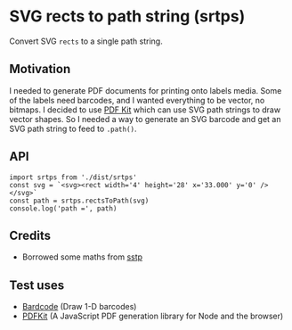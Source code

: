 
# SVG rects to path string (srtps)

Convert SVG `rects` to a single path string.

## Motivation

I needed to generate PDF documents for printing onto labels media. Some of the labels need barcodes, and I wanted everything to be vector, no bitmaps. I decided to use [PDF Kit](http://pdfkit.org/docs/vector.html#svg_paths) which can use SVG path strings to draw vector shapes. So I needed a way to generate an SVG barcode and get an SVG path string to feed to `.path()`.

## API

```
import srtps from './dist/srtps'
const svg = `<svg><rect width='4' height='28' x='33.000' y='0' /></svg>`
const path = srtps.rectsToPath(svg)
console.log('path =', path)
```

## Credits

- Borrowed some maths from [sstp](https://github.com/mailzwj/sstp)

## Test uses

- [Bardcode](https://github.com/froatsnook/bardcode) (Draw 1-D barcodes)
- [PDFKit](https://github.com/devongovett/pdfkit) (A JavaScript PDF generation library for Node and the browser)
